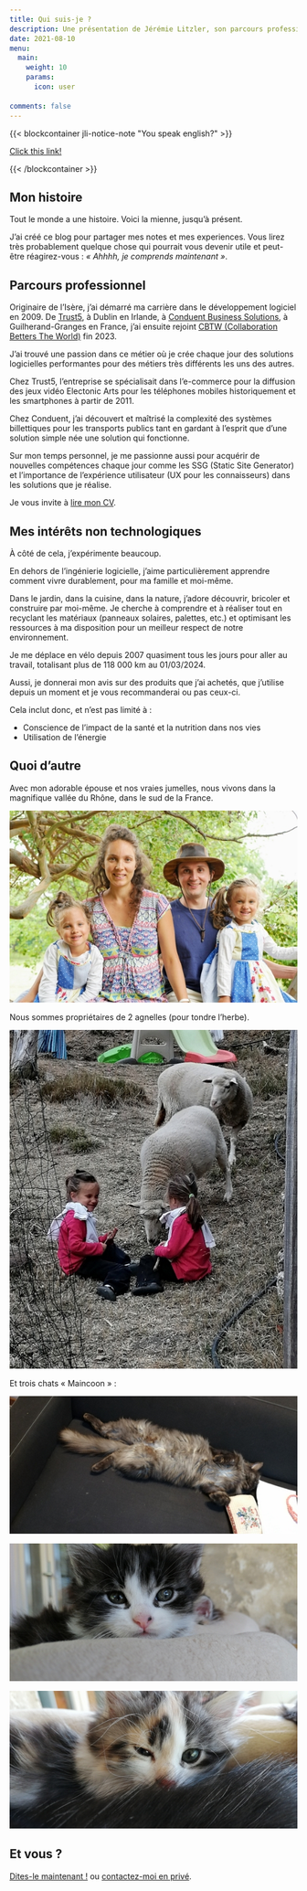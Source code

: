 ```yaml
---
title: Qui suis-je ?
description: Une présentation de Jérémie Litzler, son parcours professionnel, ses passe-temps et une description du contenu du site.
date: 2021-08-10
menu:
  main:
    weight: 10
    params:
      icon: user

comments: false
---
```


{{< blockcontainer jli-notice-note "You speak english?" >}}

[Click this link!](https://iamjeremie.me/page/about/)

{{< /blockcontainer >}}

## Mon histoire

Tout le monde a une histoire. Voici la mienne, jusqu’à présent.

J’ai créé ce blog pour partager mes notes et mes experiences. Vous lirez très probablement quelque chose qui pourrait vous devenir utile et peut-être réagirez-vous : _« Ahhhh, je comprends maintenant »_.

## Parcours professionnel

Originaire de l’Isère, j’ai démarré ma carrière dans le développement logiciel en 2009. De [Trust5](https://www.trust5.com/), à Dublin en Irlande, à [Conduent Business Solutions](https://www.conduent.com/conduent-business-solutions-france/), à Guilherand-Granges en France, j’ai ensuite rejoint [CBTW (Collaboration Betters The World)](https://collaborationbetterstheworld.com/) fin 2023.

J’ai trouvé une passion dans ce métier où je crée chaque jour des solutions logicielles performantes pour des métiers très différents les uns des autres.

Chez Trust5, l’entreprise se spécialisait dans l’e-commerce pour la diffusion des jeux vidéo Electonic Arts pour les téléphones mobiles historiquement et les smartphones à partir de 2011.

Chez Conduent, j’ai découvert et maîtrisé la complexité des systèmes billettiques pour les transports publics tant en gardant à l’esprit que d’une solution simple née une solution qui fonctionne.

Sur mon temps personnel, je me passionne aussi pour acquérir de nouvelles compétences chaque jour comme les SSG (Static Site Generator) et l’importance de l’expérience utilisateur (UX pour les connaisseurs) dans les solutions que je réalise.

Je vous invite à [lire mon CV](https://docs.google.com/document/d/1fpY1ZlgyQ8d7dabnN5FRi7WP__F-SmnH/edit?usp=drivesdk&ouid=107506689745157025692&rtpof=true&sd=true).

## Mes intérêts non technologiques

À côté de cela, j’expérimente beaucoup.

En dehors de l’ingénierie logicielle, j’aime particulièrement apprendre comment vivre durablement, pour ma famille et moi-même.

Dans le jardin, dans la cuisine, dans la nature, j’adore découvrir, bricoler et construire par moi-même. Je cherche à comprendre et à réaliser tout en recyclant les matériaux (panneaux solaires, palettes, etc.) et optimisant les ressources à ma disposition pour un meilleur respect de notre environnement.

Je me déplace en vélo depuis 2007 quasiment tous les jours pour aller au travail, totalisant plus de 118 000 km au 01/03/2024.

Aussi, je donnerai mon avis sur des produits que j’ai achetés, que j’utilise depuis un moment et je vous recommanderai ou pas ceux-ci.

Cela inclut donc, et n’est pas limité à :

- Conscience de l’impact de la santé et la nutrition dans nos vies
- Utilisation de l’énergie

## Quoi d’autre

Avec mon adorable épouse et nos vraies jumelles, nous vivons dans la magnifique vallée du Rhône, dans le sud de la France.

![De gauche à droite : Alyssia, Aurélie, Jérémie, Léyla](/images/family.jpg)

Nous sommes propriétaires de 2 agnelles (pour tondre l’herbe).

![Les jumelles nourrissent les agnelles](/images/sheep.jpg)

Et trois chats « Maincoon » :

![La mère dort confortablement](/images/owma.jpg)

![Moustache vous regarde](/images/moustache.jpg)

![Luna fait la grimace](/images/luna.jpg)

## Et vous ?

[Dites-le maintenant !](https://twitter.com/LitzlerJeremie) ou [contactez-moi en privé](../contactez-moi/index.md).
